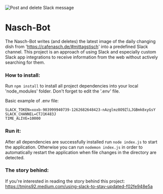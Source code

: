 ![Post and delete Slack message](https://miro.medium.com/max/1400/1*QkRk7znrXi5DpYlMMr0hlQ.gif "Post and delete Slack message")


# Nasch-Bot

The Nasch-Bot writes (and deletes) the latest image of the daily changing dish from 'https://cafenasch.de/#mittagstisch' into a predefined Slack channel. This project is an approach of using Slack and especially custom Slack app integrations to receive information from the web without actively searching for them.

### How to install:
Run ```npm install``` to install all project dependencies into your local 'node_modules' folder. Don't forget to edit the '.env' file.

Basic example of .env file:
```
SLACK_TOKEN=xoxb-903999940739-1262682648423-nAzglmz8O9ZlLJGBmk8xyGsY
SLACK_CHANNEL=CTJ1K483J
TIME_ALIVE=10000
```

### Run it:
After all dependencies are successfully installed run ```node index.js``` to start the application. Otherwise you can run ```nodemon index.js``` in order to automatically restart the application when file changes in the directory are detected.


### The story behind:
If you're interested in reading the story behind this project: https://tmjns92.medium.com/using-slack-to-stay-updated-f02fe948e5a

